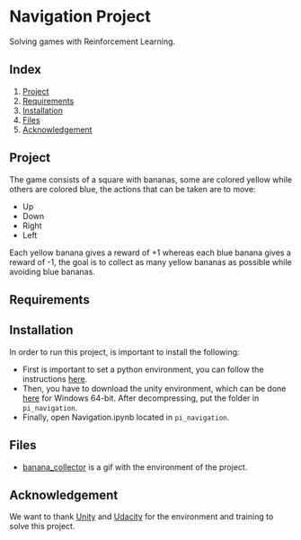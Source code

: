 # Navigation Project

Solving games with Reinforcement Learning.

## Index

1. [Project](#project)
2. [Requirements](#requirements)
3. [Installation](#installation)
4. [Files](#files)
5. [Acknowledgement](#acknowledgement)

<a name="project"></a>
## Project

The game consists of a square with bananas, some are colored yellow while others are colored blue, the actions that can be taken are to move:

- Up
- Down
- Right
- Left

Each yellow banana gives a reward of +1 whereas each blue banana gives a reward of -1, the goal is to collect as many yellow bananas as possible while avoiding blue bananas.

<a name="requirements"></a>
## Requirements

<a name="installation"></a>
## Installation

In order to run this project, is important to install the following:

- First is important to set a python environment, you can follow the instructions [here](https://github.com/udacity/deep-reinforcement-learning#dependencies).
- Then, you have to download the unity environment, which can be done [here]() for Windows 64-bit. After decompressing, put the folder in `pi_navigation`.
- Finally, open Navigation.ipynb located in `pi_navigation`.

<a name="files"></a>
## Files

- [banana_collector](https://github.com/MauricioTrejo/NavigationProject/blob/master/banana_collector.gif) is a gif with the environment of the project.

<a name="acknowledgement"></a>
## Acknowledgement

We want to thank [Unity](https://unity.com/) and [Udacity](https://www.udacity.com/) for the environment and training to solve this project.
